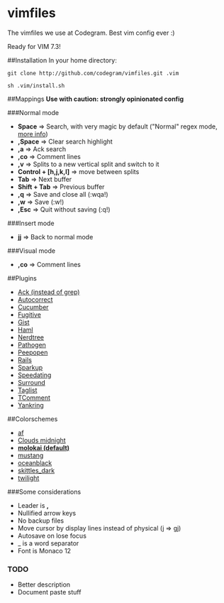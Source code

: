 # vimfiles

The vimfiles we use at Codegram. Best vim config ever :)

Ready for VIM 7.3!

##Installation
In your home directory:

    git clone http://github.com/codegram/vimfiles.git .vim

    sh .vim/install.sh

##Mappings
**Use with caution: strongly opinionated config**

###Normal mode
* **Space** => Search, with very magic by default ("Normal" regex mode, [more info](http://vimdoc.sourceforge.net/htmldoc/pattern.html))
* **,Space** => Clear search highlight
* **,a** => Ack search
* **,co** => Comment lines
* **,v** => Splits to a new vertical split and switch to it
* **Control + [h,j,k,l]** => move between splits
* **Tab** => Next buffer
* **Shift + Tab** => Previous buffer
* **,q** => Save and close all (:wqa!)
* **,w** => Save (:w!)
* **,Esc** => Quit without saving (:q!)

###Insert mode
* **jj** => Back to normal mode

###Visual mode
* **,co** => Comment lines

##Plugins
* [Ack (instead of grep)](http://github.com/mileszs/ack.vim)
* [Autocorrect](http://github.com/panozzaj/vim-autocorrect)
* [Cucumber](http://github.com/tpope/vim-cucumber)
* [Fugitive](http://github.com/tpope/vim-fugitive)
* [Gist](http://www.vim.org/scripts/script.php?script_id=2423)
* [Haml](http://github.com/tpope/vim-haml)
* [Nerdtree](http://github.com/scrooloose/nerdtree)
* [Pathogen](http://github.com/tpope/vim-pathogen) 
* [Peepopen](http://peepcode.com/products/peepopen)
* [Rails](http://github.com/tpope/vim-rails)
* [Sparkup](http://github.com/rstacruz/sparkup)
* [Speedating](http://github.com/tpope/vim-speeddating)
* [Surround](http://github.com/tpope/vim-surround)
* [Taglist](http://github.com/chrismetcalf/vim-taglist)
* [TComment](http://github.com/tsaleh/vim-tcomment)
* [Yankring](http://github.com/chrismetcalf/vim-yankring)

##Colorschemes
*  [af](http://www.vim.org/scripts/script.php?script_id=950)
*  [Clouds midnight](http://forr.st/~yZn)
*  [**molokai (default)**](http://www.vim.org/scripts/script.php?script_id=2340)
*  [mustang](http://hcalves.deviantart.com/art/Mustang-Vim-Colorscheme-98974484)
*  [oceanblack](http://www.vim.org/scripts/script.php?script_id=603)
*  [skittles_dark](http://www.vim.org/scripts/script.php?script_id=2595)
*  [twilight](http://www.vim.org/scripts/script.php?script_id=1677)

###Some considerations
* Leader is **,**
* Nullified arrow keys
* No backup files
* Move cursor by display lines instead of physical (j => gj)
* Autosave on lose focus
* _ is a word separator
* Font is Monaco 12

### TODO
* Better description
* Document paste stuff

